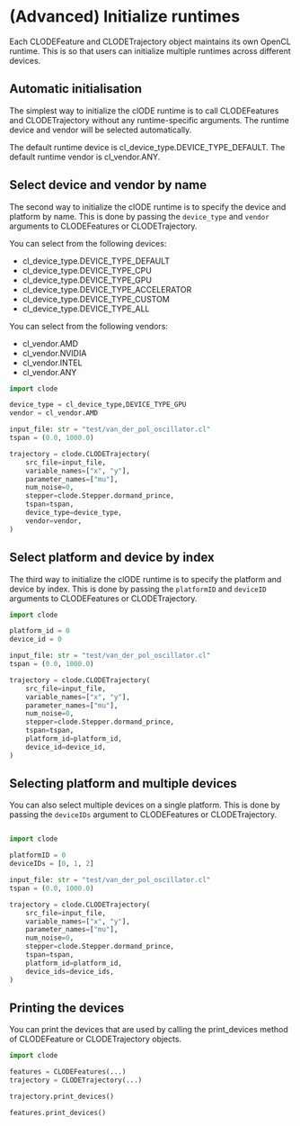 # (Advanced) Initialize runtimes

Each CLODEFeature and CLODETrajectory object
maintains its own OpenCL runtime. This is so
that users can initialize multiple runtimes
across different devices.

## Automatic initialisation

The simplest way to initialize the clODE runtime is to call
CLODEFeatures and CLODETrajectory without any runtime-specific
arguments. The runtime device and vendor will be selected
automatically.

The default runtime device is cl_device_type.DEVICE_TYPE_DEFAULT.
The default runtime vendor is cl_vendor.ANY.

## Select device and vendor by name

The second way to initialize the clODE runtime is to specify
the device and platform by name. This is done by passing
the `device_type` and `vendor` arguments to 
CLODEFeatures or CLODETrajectory.

You can select from the following devices:
* cl_device_type.DEVICE_TYPE_DEFAULT
* cl_device_type.DEVICE_TYPE_CPU
* cl_device_type.DEVICE_TYPE_GPU
* cl_device_type.DEVICE_TYPE_ACCELERATOR
* cl_device_type.DEVICE_TYPE_CUSTOM
* cl_device_type.DEVICE_TYPE_ALL

You can select from the following vendors:
* cl_vendor.AMD
* cl_vendor.NVIDIA
* cl_vendor.INTEL
* cl_vendor.ANY

```python
import clode

device_type = cl_device_type,DEVICE_TYPE_GPU
vendor = cl_vendor.AMD

input_file: str = "test/van_der_pol_oscillator.cl"
tspan = (0.0, 1000.0)

trajectory = clode.CLODETrajectory(
    src_file=input_file,
    variable_names=["x", "y"],
    parameter_names=["mu"],
    num_noise=0,
    stepper=clode.Stepper.dormand_prince,
    tspan=tspan,
    device_type=device_type,
    vendor=vendor,
)
```

## Select platform and device by index

The third way to initialize the clODE runtime is to specify
the platform and device by index. This is done by passing
the `platformID` and `deviceID` arguments
to CLODEFeatures or CLODETrajectory.

```python
import clode

platform_id = 0
device_id = 0

input_file: str = "test/van_der_pol_oscillator.cl"
tspan = (0.0, 1000.0)

trajectory = clode.CLODETrajectory(
    src_file=input_file,
    variable_names=["x", "y"],
    parameter_names=["mu"],
    num_noise=0,
    stepper=clode.Stepper.dormand_prince,
    tspan=tspan,
    platform_id=platform_id,
    device_id=device_id,
)
```

## Selecting platform and multiple devices

You can also select multiple devices on a single platform.
This is done by passing the `deviceIDs` argument
to CLODEFeatures or CLODETrajectory.

```python

import clode

platformID = 0
deviceIDs = [0, 1, 2]

input_file: str = "test/van_der_pol_oscillator.cl"
tspan = (0.0, 1000.0)

trajectory = clode.CLODETrajectory(
    src_file=input_file,
    variable_names=["x", "y"],
    parameter_names=["mu"],
    num_noise=0,
    stepper=clode.Stepper.dormand_prince,
    tspan=tspan,
    platform_id=platform_id,
    device_ids=device_ids,
)
```

## Printing the devices

You can print the devices that are used
by calling the print_devices method of
CLODEFeature or CLODETrajectory objects.

```python
import clode

features = CLODEFeatures(...)
trajectory = CLODETrajectory(...)

trajectory.print_devices()

features.print_devices()
```
